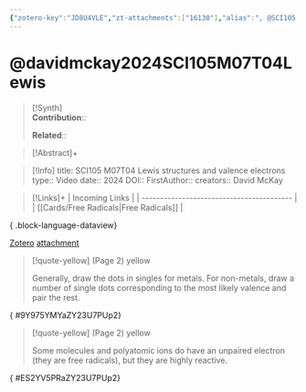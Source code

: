 ```yaml
---
{"zotero-key":"JD8U4VLE","zt-attachments":["16130"],"alias":", @SCI105 M07T04 Lewis structures and valence electrons","keywords":["✅"],"FirstAuthor":"[[ David McKay]]","tags":["source/video","Uni/SCI105"],"dg-publish":true,"permalink":"/sources/davidmckay2024-sci-105-m07-t04-lewis/","dgPassFrontmatter":true}
---
```


# @davidmckay2024SCI105M07T04Lewis

>[!Synth]  
>**Contribution**::  
>  
>**Related**:: 
>  

> [!Abstract]+
> 

> [!Info]
> title: SCI105 M07T04 Lewis structures and valence electrons
> type:: Video 
> date:: 2024
> DOI:: 
> FirstAuthor:: 
> creators:: David McKay

> [!Links]+
>  | Incoming Links                            |
> | ----------------------------------------- |
> | [[Cards/Free Radicals\|Free Radicals]] |
> 
{ .block-language-dataview}


[Zotero](zotero://select/library/items/JD8U4VLE) [attachment](<file:///Users/nathanmaxwell/Zotero/storage/ZY23U7PU/David%20McKay%20-%202024%20-%20SCI105%20M07T04%20Lewis%20structures%20and%20valence%20electrons.pdf>)

> [!quote-yellow] (Page 2) yellow
> 
> Generally, draw the dots in singles for metals. For non-metals, draw a number of single dots corresponding to the most likely valence and pair the rest.
>
{ #9Y975YMYaZY23U7PUp2}


> [!quote-yellow] (Page 2) yellow
> 
> Some molecules and polyatomic ions do have an unpaired electron (they are free radicals), but they are highly reactive.
>
{ #ES2YV5PRaZY23U7PUp2}

